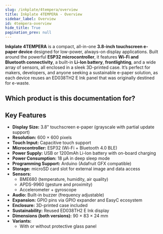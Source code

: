 ```yaml
---
slug: /inkplate/4tempera/overview
title: Inkplate 4TEMPERA - Overview
sidebar_label: Overview
id: 4tempera-overview
hide_title: True
pagination_prev: null
---
```


<SectionTitle title="Overview" backgroundImage="/img/arduino_bg.jpg" />

**Inkplate 4TEMPERA** is a compact, all-in-one **3.8-inch touchscreen e-paper device** designed for low-power, always-on display applications. Built around the powerful **ESP32 microcontroller**, it features **Wi-Fi and Bluetooth connectivity**, a built-in **Li-Ion battery**, **frontlighting**, and a wide array of sensors, all enclosed in a sleek 3D-printed case. It’s perfect for makers, developers, and anyone seeking a sustainable e-paper solution, as each device reuses an ED038TH2 E Ink panel that was originally destined for e-waste.

<CenteredImage src="/img/inkplate_4_tempera/withglass.png" alt="Inkplate 4TEMPERA" caption="Inkplate 4TEMPERA"/>

## Which product is this documentation for?

<QuickLink 
  title="Inkplate 4TEMPERA with glass panel" 
  description="333308"
  url="https://soldered.com/product/inkplate-4-tempera/"
  image="/img/inkplate_4_tempera/withglass.png" 
/>

<QuickLink 
  title="Inkplate 4TEMPERA without glass panel" 
  description="333307"
  url="https://soldered.com/product/inkplate-2/"
  image="/img/inkplate_4_tempera/withoutglasss.png" 
/>

## Key Features

- **Display Size:** 3.8" touchscreen e-paper (grayscale with partial update support)
- **Resolution:** 600 × 600 pixels
- **Touch Input:** Capacitive touch support
- **Microcontroller:** ESP32 (Wi-Fi + Bluetooth 4.0 BLE)
- **Power Supply:** USB or 1200mAh Li-Ion battery with on-board charging
- **Power Consumption:** 18 µA in deep sleep mode
- **Programming Support:** Arduino (Adafruit GFX compatible)
- **Storage:** microSD card slot for external image and data access
- **Sensors:**
  - BME680 (temperature, humidity, air quality)
  - APDS-9960 (gesture and proximity)
  - Accelerometer + gyroscope
- **Audio:** Built-in buzzer (frequency adjustable)
- **Expansion:** GPIO pins via GPIO expander and EasyC ecosystem
- **Enclosure:** 3D-printed case included
- **Sustainability:** Reused ED038TH2 E Ink display
- **Dimensions (both versions):** 90 × 83 × 24 mm
- **Variants:**
  - With or without protective glass panel